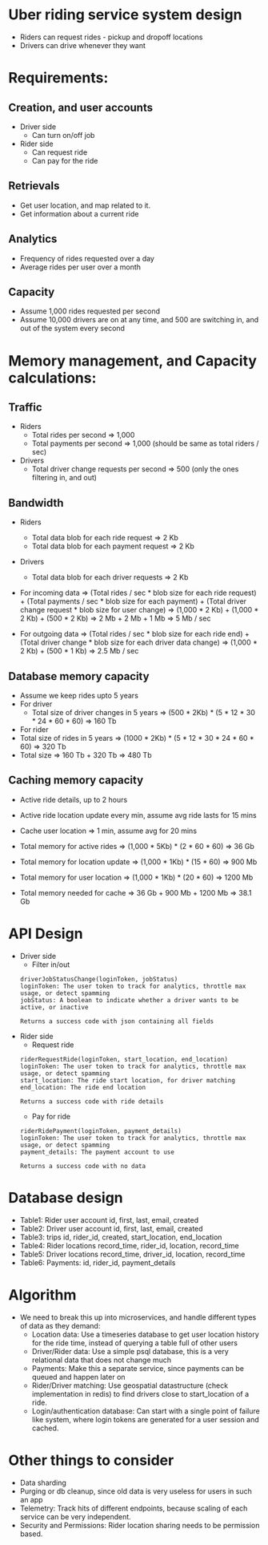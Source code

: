 # Uber riding service system design
- Riders can request rides - pickup and dropoff locations
- Drivers can drive whenever they want

# Requirements:
## Creation, and user accounts
- Driver side
  - Can turn on/off job
- Rider side
  - Can request ride
  - Can pay for the ride
## Retrievals
- Get user location, and map related to it.
- Get information about a current ride
## Analytics
- Frequency of rides requested over a day
- Average rides per user over a month
## Capacity
- Assume 1,000 rides requested per second
- Assume 10,000 drivers are on at any time, and 500 are switching in, and out of the system every second

# Memory management, and Capacity calculations:

## Traffic
- Riders
  - Total rides per second => 1,000
  - Total payments per second => 1,000 (should be same as total riders / sec)
- Drivers
  - Total driver change requests per second => 500 (only the ones filtering in, and out)
## Bandwidth
- Riders
  - Total data blob for each ride request => 2 Kb
  - Total data blob for each payment request => 2 Kb
- Drivers
  - Total data blob for each driver requests => 2 Kb

- For incoming data => (Total rides / sec * blob size for each ride request) +
                       (Total payments / sec * blob size for each payment) +
                       (Total driver change request * blob size for user change)
                      => (1,000 * 2 Kb) + (1,000 * 2 Kb) + (500 * 2 Kb)
                      => 2 Mb + 2 Mb + 1 Mb
                      => 5 Mb / sec
- For outgoing data => (Total rides / sec * blob size for each ride end) + (Total driver change * blob size for each driver data change)
                    => (1,000 * 2 Kb) + (500 * 1 Kb)
                    => 2.5 Mb / sec

## Database memory capacity
- Assume we keep rides upto 5 years
- For driver
  - Total size of driver changes in 5 years => (500 * 2Kb) * (5 * 12 * 30 * 24 * 60 * 60) => 160 Tb
- For rider
 - Total size of rides in 5 years => (1000 * 2Kb) * (5 * 12 * 30 * 24 * 60 * 60) => 320 Tb
- Total size => 160 Tb + 320 Tb => 480 Tb

## Caching memory capacity
- Active ride details, up to 2 hours
- Active ride location update every min, assume avg ride lasts for 15 mins
- Cache user location => 1 min, assume avg for 20 mins

- Total memory for active rides => (1,000 * 5Kb) * (2 * 60 * 60) => 36 Gb
- Total memory for location update => (1,000 * 1Kb) * (15 * 60) => 900 Mb
- Total memory for user location => (1,000 * 1Kb) * (20 * 60) => 1200 Mb
- Total memory needed for cache => 36 Gb + 900 Mb + 1200 Mb => 38.1 Gb

# API Design
- Driver side
  - Filter in/out
  ```
  driverJobStatusChange(loginToken, jobStatus)
  loginToken: The user token to track for analytics, throttle max usage, or detect spamming
  jobStatus: A boolean to indicate whether a driver wants to be active, or inactive

  Returns a success code with json containing all fields
  ```
- Rider side
  - Request ride
  ```
  riderRequestRide(loginToken, start_location, end_location)
  loginToken: The user token to track for analytics, throttle max usage, or detect spamming
  start_location: The ride start location, for driver matching
  end_location: The ride end location

  Returns a success code with ride details
  ```
  - Pay for ride
  ```
  riderRidePayment(loginToken, payment_details)
  loginToken: The user token to track for analytics, throttle max usage, or detect spamming
  payment_details: The payment account to use

  Returns a success code with no data
  ```

# Database design
- Table1: Rider user account
id, first, last, email, created
- Table2: Driver user account
id, first, last, email, created
- Table3: trips
id, rider_id, created, start_location, end_location
- Table4: Rider locations
record_time, rider_id, location, record_time
- Table5: Driver locations
record_time, driver_id, location, record_time
- Table6: Payments:
id, rider_id, payment_details

# Algorithm
- We need to break this up into microservices, and handle different types of data as they demand:
  - Location data: Use a timeseries database to get user location history for the ride time, instead of querying a table full of other users
  - Driver/Rider data: Use a simple psql database, this is a very relational data that does not change much
  - Payments: Make this a separate service, since payments can be queued and happen later on
  - Rider/Driver matching: Use geospatial datastructure (check implementation in redis) to find drivers close to start_location of a ride.
  - Login/authentication database: Can start with a single point of failure like system, where login tokens are generated for a user session and cached.

# Other things to consider
- Data sharding
- Purging or db cleanup, since old data is very useless for users in such an app
- Telemetry: Track hits of different endpoints, because scaling of each service can be very independent.
- Security and Permissions: Rider location sharing needs to be permission based.
